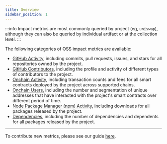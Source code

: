 ```yaml
---
title: Overview
sidebar_position: 1
---
```


:::info
Impact metrics are most commonly queried by project (eg, `uniswap`), although they can also be queried by individual artifact or at the collection level.
:::

The following categories of OSS impact metrics are available:

- [GitHub Activity](./github_activity), including commits, pull requests, issues, and stars for all repositories owned by the project.
- [GitHub Contributors](./github_contributors), including the profile and activity of different types of contributors to the project.
- [Onchain Activity](./onchain_activity), including transaction counts and fees for all smart contracts deployed by the project across supported chains.
- [Onchain Users](./onchain_users), including the number and segmentation of unique addresses that have interacted with the project's smart contracts over different period of time.
- [Node Package Manager (npm) Activity](./npm_activity), including downloads for all packages released by the project.
- [Dependencies](./dependencies), including the number of dependencies and dependents for all packages released by the project.

---

To contribute new metrics, please see our guide [here](../../../contribute/impact-models).
